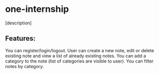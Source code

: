 # one-internship

[description]

Features:
- 
You can register/login/logout.
User can create a new note, edit or delete existing note and view a list of already existing notes.
You can add a category to the note (list of categories are visible to user).
You can filter notes by category.


